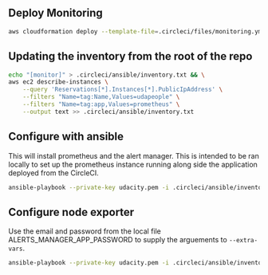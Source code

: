 ## Deploy Monitoring

```bash
aws cloudformation deploy --template-file=.circleci/files/monitoring.yml --tags project=udapeople --stack-name "udapeople-monitoring"
```

## Updating the inventory from the root of the repo

```bash
echo "[monitor]" > .circleci/ansible/inventory.txt && \
aws ec2 describe-instances \
    --query 'Reservations[*].Instances[*].PublicIpAddress' \
    --filters "Name=tag:Name,Values=udapeople" \
    --filters "Name=tag:app,Values=prometheus" \
    --output text >> .circleci/ansible/inventory.txt
```

## Configure with ansible

This will install prometheus and the alert manager. This is intended to be ran locally to set up the prometheus instance running along side the application deployed from the CircleCI.

```bash
ansible-playbook --private-key udacity.pem -i .circleci/ansible/inventory.txt .circleci/ansible/configure-prometheus.yml
```

## Configure node exporter

Use the email and password from the local file ALERTS_MANAGER_APP_PASSWORD to supply the arguements to `--extra-vars`.

```bash
ansible-playbook --private-key udacity.pem -i .circleci/ansible/inventory.txt .circleci/ansible/configure-prometheus-node-exporter.yml --extra-vars "ALERTS_EMAIL=<EMAIL_HERE> ALERTS_PASSWORD=<PASSWORD_HERE>"
```

